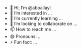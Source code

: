 - 👋 Hi, I’m @aboallayl
- 👀 I’m interested in ...
- 🌱 I’m currently learning ...
- 💞️ I’m looking to collaborate on ...
- 📫 How to reach me ...
- 😄 Pronouns: ...
- ⚡ Fun fact: ...

<!---
aboallayl/aboallayl is a ✨ special ✨ repository because its `README.md` (this file) appears on your GitHub profile.
You can click the Preview link to take a look at your changes.Don
--->
